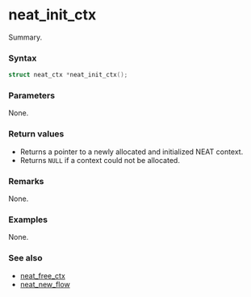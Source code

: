 # neat_init_ctx

Summary.

### Syntax
```c
struct neat_ctx *neat_init_ctx();
```

### Parameters

None.

### Return values

- Returns a pointer to a newly allocated and initialized NEAT context.
- Returns `NULL` if a context could not be allocated.

### Remarks

None.

### Examples

None.

### See also

- [neat_free_ctx](neat_free_ctx.md)
- [neat_new_flow](neat_new_flow.md)
